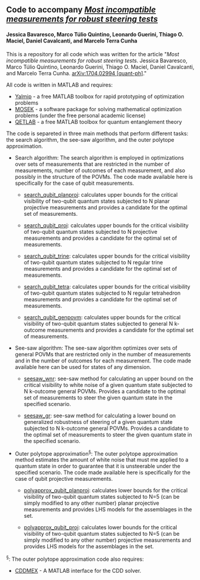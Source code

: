 ## Code to accompany *[Most incompatible measurements for robust steering tests](https://arxiv.org/abs/1704.02994)*
#### Jessica Bavaresco, Marco Túlio Quintino, Leonardo Guerini, Thiago O. Maciel, Daniel Cavalcanti, and Marcelo Terra Cunha

This is a repository for all code which was written for the article "*Most incompatible measurements for robust steering tests*. Jessica Bavaresco, Marco Túlio Quintino, Leonardo Guerini, Thiago O. Maciel, Daniel Cavalcanti, and Marcelo Terra Cunha. [arXiv:1704.02994 [quant-ph]](https://arxiv.org/abs/1704.02994)."

All code is written in MATLAB and requires:
- [Yalmip](https://yalmip.github.io) - a free MATLAB toolbox for rapid prototyping of optimization problems
- [MOSEK](https://www.mosek.com) - a software package for solving mathematical optimization problems (under the free personal academic license)
- [QETLAB](http://www.qetlab.com/) - a free MATLAB toolbox for quantum entanglement theory

The code is separeted in three main methods that perform different tasks: the search algorithm, the see-saw algorithm, and the outer polytope approximation.

- Search algorithm: 
The search algorithm is employed in optimizations over sets of measurements that are restricted in the number of measurements, number of outcomes of each measurement, and also possibly in the structure of the POVMs. The code made available here is specifically for the case of qubit measurements.

  - [search_qubit_planproj](https://github.com/jessicabavaresco/most-incompatible-measurements/blob/master/search_qubit_planproj.m): calculates upper bounds for the critical visibility of two-qubit quantum states subjected to N planar projective measurements and provides a candidate for the optimal set of measurements.
  
  - [search_qubit_proj](https://github.com/jessicabavaresco/most-incompatible-measurements/blob/master/search_qubit_proj.m): calculates upper bounds for the critical visibility of two-qubit quantum states subjected to N projective measurements and provides a candidate for the optimal set of measurements.
  
  - [search_qubit_trine](https://github.com/jessicabavaresco/most-incompatible-measurements/blob/master/search_qubit_trine.m): calculates upper bounds for the critical visibility of two-qubit quantum states subjected to N regular trine measurements and provides a candidate for the optimal set of measurements.
  
  - [search_qubit_tetra](https://github.com/jessicabavaresco/most-incompatible-measurements/blob/master/search_qubit_tetra.m): calculates upper bounds for the critical visibility of two-qubit quantum states subjected to N regular tetrahedron measurements and provides a candidate for the optimal set of measurements.
  
  - [search_qubit_genpovm](https://github.com/jessicabavaresco/most-incompatible-measurements/blob/master/search_qubit_genpovm.m): calculates upper bounds for the critical visibility of two-qubit quantum states subjected to general N k-outcome measurements and provides a candidate for the optimal set of measurements.
  
- See-saw algorithm:
The see-saw algorithm optimizes over sets of general POVMs that are restricted only in the number of measurements and in the number of outcomes for each measurement. The code made available here can be used for states of any dimension.

  - [seesaw_wnr](https://github.com/jessicabavaresco/most-incompatible-measurements/blob/master/seesaw_wnr.m): see-saw method for calculating an upper bound on the critical visibility to white noise of a given quantum state subjected to N k-outcome general POVMs. Provides a candidate to the optimal set of measurements to steer the given quantum state in the specified scenario.
  
  - [seesaw_gr](https://github.com/jessicabavaresco/most-incompatible-measurements/blob/master/seesaw_gr.m): see-saw method for calculating a lower bound on generalized robustness of steering of a given quantum state subjected to N k-outcome general POVMs. Provides a candidate to the optimal set of measurements to steer the given quantum state in the specified scenario.
 
- Outer polytope approximation<sup>§</sup>:
The outer polytope approximation method estimates the amount of white noise that must me applied to a quantum state in order to guarantee that it is unsteerable under the specified scenario. The code made available here is specifically for the case of qubit projective measurements.

  - [polyapprox_qubit_planproj](https://github.com/jessicabavaresco/most-incompatible-measurements/blob/master/polyapprox_qubit_planproj.m): calculates lower bounds for the critical visibility of two-qubit quantum states subjected to N=5 (can be simply modified to any other number) planar projective measurements and provides LHS models for the assemblages in the set.
  
  - [polyapprox_qubit_proj](https://github.com/jessicabavaresco/most-incompatible-measurements/blob/master/polyapprox_qubit_proj.m): calculates lower bounds for the critical visibility of two-qubit quantum states subjected to N=5 (can be simply modified to any other number) projective measurements and provides LHS models for the assemblages in the set.
 
<sup>§</sup>: The outer polytope approximation code also requires:
- [CDDMEX](http://control.ee.ethz.ch/~cohysys/cdd.php) - A MATLAB interface for the CDD solver.
